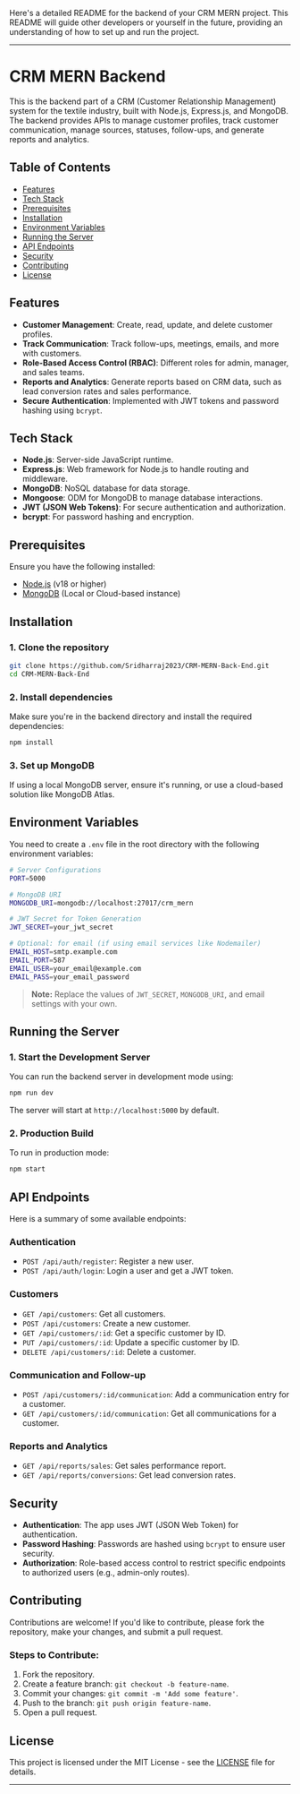 Here's a detailed README for the backend of your CRM MERN project. This README will guide other developers or yourself in the future, providing an understanding of how to set up and run the project.

---

# CRM MERN Backend

This is the backend part of a CRM (Customer Relationship Management) system for the textile industry, built with Node.js, Express.js, and MongoDB. The backend provides APIs to manage customer profiles, track customer communication, manage sources, statuses, follow-ups, and generate reports and analytics.

## Table of Contents
- [Features](#features)
- [Tech Stack](#tech-stack)
- [Prerequisites](#prerequisites)
- [Installation](#installation)
- [Environment Variables](#environment-variables)
- [Running the Server](#running-the-server)
- [API Endpoints](#api-endpoints)
- [Security](#security)
- [Contributing](#contributing)
- [License](#license)

## Features
- **Customer Management**: Create, read, update, and delete customer profiles.
- **Track Communication**: Track follow-ups, meetings, emails, and more with customers.
- **Role-Based Access Control (RBAC)**: Different roles for admin, manager, and sales teams.
- **Reports and Analytics**: Generate reports based on CRM data, such as lead conversion rates and sales performance.
- **Secure Authentication**: Implemented with JWT tokens and password hashing using `bcrypt`.

## Tech Stack
- **Node.js**: Server-side JavaScript runtime.
- **Express.js**: Web framework for Node.js to handle routing and middleware.
- **MongoDB**: NoSQL database for data storage.
- **Mongoose**: ODM for MongoDB to manage database interactions.
- **JWT (JSON Web Tokens)**: For secure authentication and authorization.
- **bcrypt**: For password hashing and encryption.

## Prerequisites
Ensure you have the following installed:
- [Node.js](https://nodejs.org/) (v18 or higher)
- [MongoDB](https://www.mongodb.com/) (Local or Cloud-based instance)

## Installation
### 1. Clone the repository
```bash
git clone https://github.com/Sridharraj2023/CRM-MERN-Back-End.git
cd CRM-MERN-Back-End
```

### 2. Install dependencies
Make sure you're in the backend directory and install the required dependencies:
```bash
npm install
```

### 3. Set up MongoDB
If using a local MongoDB server, ensure it's running, or use a cloud-based solution like MongoDB Atlas.

## Environment Variables
You need to create a `.env` file in the root directory with the following environment variables:

```bash
# Server Configurations
PORT=5000

# MongoDB URI
MONGODB_URI=mongodb://localhost:27017/crm_mern

# JWT Secret for Token Generation
JWT_SECRET=your_jwt_secret

# Optional: for email (if using email services like Nodemailer)
EMAIL_HOST=smtp.example.com
EMAIL_PORT=587
EMAIL_USER=your_email@example.com
EMAIL_PASS=your_email_password
```

> **Note:** Replace the values of `JWT_SECRET`, `MONGODB_URI`, and email settings with your own.

## Running the Server

### 1. Start the Development Server
You can run the backend server in development mode using:
```bash
npm run dev
```
The server will start at `http://localhost:5000` by default.

### 2. Production Build
To run in production mode:
```bash
npm start
```

## API Endpoints

Here is a summary of some available endpoints:

### Authentication
- `POST /api/auth/register`: Register a new user.
- `POST /api/auth/login`: Login a user and get a JWT token.

### Customers
- `GET /api/customers`: Get all customers.
- `POST /api/customers`: Create a new customer.
- `GET /api/customers/:id`: Get a specific customer by ID.
- `PUT /api/customers/:id`: Update a specific customer by ID.
- `DELETE /api/customers/:id`: Delete a customer.

### Communication and Follow-up
- `POST /api/customers/:id/communication`: Add a communication entry for a customer.
- `GET /api/customers/:id/communication`: Get all communications for a customer.

### Reports and Analytics
- `GET /api/reports/sales`: Get sales performance report.
- `GET /api/reports/conversions`: Get lead conversion rates.

## Security
- **Authentication**: The app uses JWT (JSON Web Token) for authentication.
- **Password Hashing**: Passwords are hashed using `bcrypt` to ensure user security.
- **Authorization**: Role-based access control to restrict specific endpoints to authorized users (e.g., admin-only routes).

## Contributing
Contributions are welcome! If you'd like to contribute, please fork the repository, make your changes, and submit a pull request.

### Steps to Contribute:
1. Fork the repository.
2. Create a feature branch: `git checkout -b feature-name`.
3. Commit your changes: `git commit -m 'Add some feature'`.
4. Push to the branch: `git push origin feature-name`.
5. Open a pull request.

## License
This project is licensed under the MIT License - see the [LICENSE](LICENSE) file for details.

---

